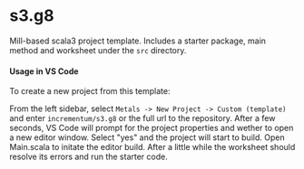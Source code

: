 # s3.g8

Mill-based scala3 project template. Includes a starter package, main method and worksheet under the ```src``` directory.

#### Usage in VS Code

To create a new project from this template:

From the left sidebar, select ```Metals -> New Project -> Custom (template)``` and enter ```incrementum/s3.g8``` or the full url to the repository. After a few seconds, VS Code will prompt for the project properties and wether to open a new editor window. Select "yes" and the project will start to build. Open Main.scala to initate the editor build. After a little while the worksheet should resolve its errors and run the starter code.
